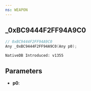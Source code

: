 ```yaml
---
ns: WEAPON
---
```

## _0xBC9444F2FF94A9C0

```c
// 0xBC9444F2FF94A9C0
Any _0xBC9444F2FF94A9C0(Any p0);
```

```
NativeDB Introduced: v1355
```

## Parameters
* **p0**:
